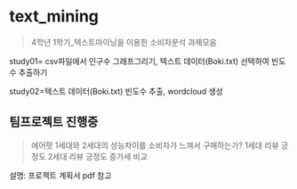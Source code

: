# text_mining
>4학년 1학기_텍스트마이닝을 이용한 소비자분석 과제모음

study01= csv파일에서 인구수 그래프그리기, 텍스트 데이터(Boki.txt) 선택하여 빈도수 추출하기

study02=텍스트 데이터(Boki.txt) 빈도수 추출, wordcloud 생성

## 팀프로젝트 진행중
>에어팟 1세대와 2세대의 성능차이를 소비자가 느껴서 구매하는가? 1세대 리뷰 긍정도 2세대 리뷰 긍정도 증가세 비교

설명: 프로젝트 계획서 pdf 참고
